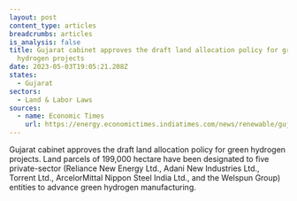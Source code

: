 ```yaml
---
layout: post
content_type: articles
breadcrumbs: articles
is_analysis: false
title: Gujarat cabinet approves the draft land allocation policy for green
  hydrogen projects
date: 2023-05-03T19:05:21.208Z
states:
  - Gujarat
sectors:
  - Land & Labor Laws
sources:
  - name: Economic Times
    url: https://energy.economictimes.indiatimes.com/news/renewable/gujarat-clears-1-99-lakh-hectare-land-for-green-hydrogen-projects/99830194
---
```

Gujarat cabinet approves the draft land allocation policy for green hydrogen projects. Land parcels of 199,000 hectare have been designated to five private-sector (Reliance New Energy Ltd., Adani New Industries Ltd., Torrent Ltd., ArcelorMittal Nippon Steel India Ltd., and the Welspun Group) entities to advance green hydrogen manufacturing.